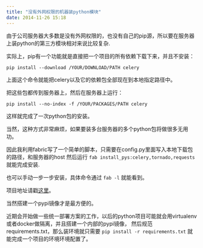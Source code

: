 ```yaml
---
title: "没有外网权限的机器装python模块"
date: 2014-11-26 15:18
---
```


由于公司服务器大多数是没有外网权限的，也没有自己的pip源，所以要在服务器上装python的第三方模块相对来说比较复杂.

实际上，pip有一个功能就是直接把一个项目的所有依赖下载下来，并且不安装：

    pip install --download /YOUR/DOWNLOAD/PATH celery

上面这个命令就能把celery以及它的依赖包全部现在到本地指定路径中。

把这些包都传到服务器上，然后在服务器上运行：

    pip install --no-index -f /YOUR/PACKAGES/PATH celery

这样就完成了一次python包的安装。

当然，这种方式非常麻烦，如果要装多台服务器的多个python包将做很多无用功。

因此我利用fabric写了一个简单的脚本，只需要在config.py里面写入本地下载包的路径，和服务器的host
然后运行 `fab install_pys:celery,tornado,requests` 就能完成安装.

也可以手动一步一步安装，具体命令通过 `fab -l` 就能看到。

项目地址请戳[这里](https://github.com/wlwang41/install_pys)。

当然搭建一个pypi镜像才是最方便的。

近期会开始做一些统一部署方案的工作，以后的python项目可能就会用virtualenv或者docker做隔离，并且搭建一个内部的pypi镜像，
然后规范requirements.txt，那么装环境就只需要 `pip install -r requirements.txt` 就能完成一个项目的环境环境配置了。
